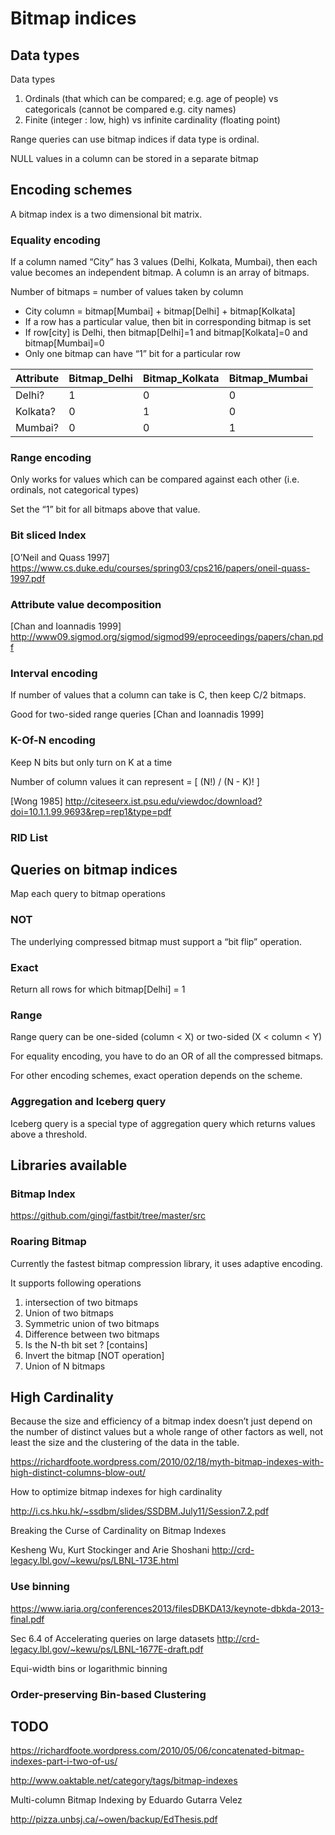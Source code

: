 # Bitmap indices

## Data types

Data types 
1. Ordinals (that which can be compared; e.g. age of people) vs categoricals (cannot be compared e.g. city names)
2. Finite (integer : low, high) vs infinite cardinality (floating point)

Range queries can use bitmap indices if data type is ordinal.

NULL values in a column can be stored in a separate bitmap

## Encoding schemes

A bitmap index is a two dimensional bit matrix.

### Equality encoding 

If a column named “City” has 3 values (Delhi, Kolkata, Mumbai), then each value becomes an independent bitmap.  A column is an array of bitmaps.  

Number of bitmaps = number of values taken by column

* City column = bitmap[Mumbai] + bitmap[Delhi] + bitmap[Kolkata]
* If a row has a particular value, then bit in corresponding bitmap is set 
* If row[city] is Delhi, then bitmap[Delhi]=1 and bitmap[Kolkata]=0 and bitmap[Mumbai]=0
* Only one bitmap can have “1” bit for a particular row

|Attribute|Bitmap_Delhi|Bitmap_Kolkata|Bitmap_Mumbai|
|---------| ---------  | --------     | ------------|
|Delhi? | 1 | 0 | 0|
|Kolkata? | 0 | 1 | 0|
|Mumbai? | 0 | 0 | 1|

### Range encoding

Only works for values which can be compared against each other (i.e. ordinals, not categorical types)

Set the “1” bit for all bitmaps above that value.

### Bit sliced Index

[O’Neil and Quass 1997]
https://www.cs.duke.edu/courses/spring03/cps216/papers/oneil-quass-1997.pdf


### Attribute value decomposition 

[Chan and Ioannadis 1999]
http://www09.sigmod.org/sigmod/sigmod99/eproceedings/papers/chan.pdf

### Interval encoding

If number of values that a column can take is C, then keep C/2 bitmaps.

Good for two-sided range queries
[Chan and Ioannadis 1999]

### K-Of-N encoding

Keep N bits but only turn on K at a time

Number of column values it can represent =  [ (N!) / (N - K)! ] 

[Wong 1985]
http://citeseerx.ist.psu.edu/viewdoc/download?doi=10.1.1.99.9693&rep=rep1&type=pdf

### RID List


## Queries on bitmap indices

Map each query to bitmap operations

### NOT

The underlying compressed bitmap must support a “bit flip” operation.

### Exact

Return all rows for which bitmap[Delhi] = 1

### Range

Range query can be one-sided (column < X) or two-sided  (X < column < Y)

For equality encoding, you have to do an OR of all the compressed bitmaps.  

For other encoding schemes, exact operation depends on the scheme.

### Aggregation and Iceberg query

Iceberg query is a special type of aggregation query which returns values above a threshold.

## Libraries available

### Bitmap Index

https://github.com/gingi/fastbit/tree/master/src

### Roaring Bitmap

Currently the fastest bitmap compression library, it uses adaptive encoding.

It supports following operations

1. intersection of two bitmaps
2. Union of two bitmaps
3. Symmetric union of two bitmaps
4. Difference between two bitmaps
5. Is the N-th bit set ? [contains]
6. Invert the bitmap [NOT operation]
7. Union of N bitmaps


## High Cardinality 

Because the size and efficiency of a bitmap index doesn’t just depend on the number of distinct values but a whole range of other factors as well, not least the size and the clustering of the data in the table.

https://richardfoote.wordpress.com/2010/02/18/myth-bitmap-indexes-with-high-distinct-columns-blow-out/

How to optimize bitmap indexes for high cardinality

http://i.cs.hku.hk/~ssdbm/slides/SSDBM.July11/Session7.2.pdf

Breaking the Curse of Cardinality on Bitmap Indexes

Kesheng Wu, Kurt Stockinger and Arie Shoshani
http://crd-legacy.lbl.gov/~kewu/ps/LBNL-173E.html

### Use binning


https://www.iaria.org/conferences2013/filesDBKDA13/keynote-dbkda-2013-final.pdf

Sec 6.4 of Accelerating queries on large datasets
http://crd-legacy.lbl.gov/~kewu/ps/LBNL-1677E-draft.pdf

Equi-width bins or logarithmic binning

### Order-preserving Bin-based Clustering

## TODO

https://richardfoote.wordpress.com/2010/05/06/concatenated-bitmap-indexes-part-i-two-of-us/

http://www.oaktable.net/category/tags/bitmap-indexes

Multi-column Bitmap Indexing by Eduardo Gutarra Velez

http://pizza.unbsj.ca/~owen/backup/EdThesis.pdf
```how do we efficiently determine whether a multi-column bitmap index is relatively small without first constructing it? We tried modeling the problem in terms of statistical characteristics such as correlation. However, we found simple heuristics based on indexing samples most effective. 
```
